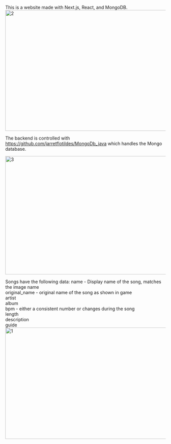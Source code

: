This is a website made with Next.js, React, and MongoDB.
<img width="755" height="380" alt="2" src="https://github.com/user-attachments/assets/7a7b15c8-4b74-4b1b-964c-3d5780e1c00c" />

The backend is controlled with https://github.com/jarretflotildes/MongoDb_java which handles the Mongo database.


<img width="702" height="372" alt="3" src="https://github.com/user-attachments/assets/1f07c049-65a6-49b5-85f0-a3977648deef" />

Songs have the following data:
    name - Display name of the song, matches the image name  
    original_name - original name of the song as shown in game  
    artist  
    album  
    bpm - either a consistent number or changes during the song  
    length  
    description  
    guide  
<img width="742" height="350" alt="1" src="https://github.com/user-attachments/assets/cb528ca4-d057-4a87-bb8e-8a7f7c9fc128" />
